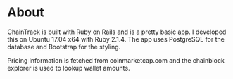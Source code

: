 # About

ChainTrack is built with Ruby on Rails and is a pretty basic app. I developed this on Ubuntu 17.04 x64 with Ruby 2.1.4. The app uses PostgreSQL for the database and Bootstrap for the styling.

Pricing information is fetched from coinmarketcap.com and the chainblock explorer is used to lookup wallet amounts.
